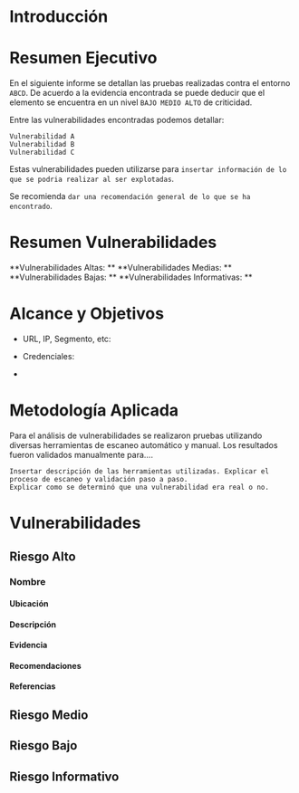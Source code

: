 # Introducción

# Resumen Ejecutivo

En el siguiente informe se detallan las pruebas realizadas contra el entorno `ABCD`. De acuerdo a la evidencia encontrada se puede deducir que el elemento
se encuentra en un nivel `BAJO MEDIO ALTO` de criticidad. 

Entre las vulnerabilidades encontradas podemos detallar:
```
Vulnerabilidad A
Vulnerabilidad B
Vulnerabilidad C
```
Estas vulnerabilidades pueden utilizarse para `insertar información de lo que se podria realizar al ser explotadas`.

Se recomienda `dar una recomendación general de lo que se ha encontrado`.


# Resumen Vulnerabilidades

**Vulnerabilidades Altas: **
**Vulnerabilidades Medias: **
**Vulnerabilidades Bajas: **
**Vulnerabilidades Informativas: **

# Alcance y Objetivos 

* URL, IP, Segmento, etc:

* Credenciales:

* 


# Metodología Aplicada

Para el análisis de vulnerabilidades se realizaron pruebas utilizando diversas herramientas de escaneo automático y manual.
Los resultados fueron validados manualmente para....

```
Insertar descripción de las herramientas utilizadas. Explicar el proceso de escaneo y validación paso a paso. 
Explicar como se determinó que una vulnerabilidad era real o no.

```



# Vulnerabilidades

## Riesgo Alto

### Nombre

#### Ubicación
#### Descripción
#### Evidencia
#### Recomendaciones
#### Referencias

## Riesgo Medio
## Riesgo Bajo
## Riesgo Informativo


